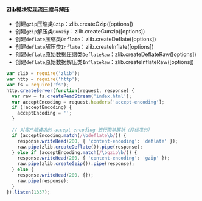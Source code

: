 #### Zlib模块实现流压缩与解压

- 创建`gzip`压缩类`Gzip`：zlib.createGzip([options])
- 创建`gzip`解压类`Gunzip`：zlib.createGunzip([options])
- 创建`deflate`压缩类`Deflate`：zlib.createDeflate([options])
- 创建`deflate`解压类`Inflate`：zlib.createInflate([options])
- 创建`deflate`原始数据压缩类`DeflateRaw`：zlib.createDeflateRaw([options])
- 创建`deflate`原始数据解压类`InflateRaw`：zlib.createInflateRaw([options])

```js
var zlib = require('zlib');
var http = require('http');
var fs = require('fs');
http.createServer(function(request, response) {
  var raw = fs.createReadStream('index.html');
  var acceptEncoding = request.headers['accept-encoding'];
  if (!acceptEncoding) {
    acceptEncoding = '';
  }

  // 对客户端请求的 accept-encoding 进行简单解析（非标准的）
  if (acceptEncoding.match(/\bdeflate\b/)) {
    response.writeHead(200, { 'content-encoding': 'deflate' });
    raw.pipe(zlib.createDeflate()).pipe(response);
  } else if (acceptEncoding.match(/\bgzip\b/)) {
    response.writeHead(200, { 'content-encoding': 'gzip' });
    raw.pipe(zlib.createGzip()).pipe(response);
  } else {
    response.writeHead(200, {});
    raw.pipe(response);
  }
}).listen(1337);
```


